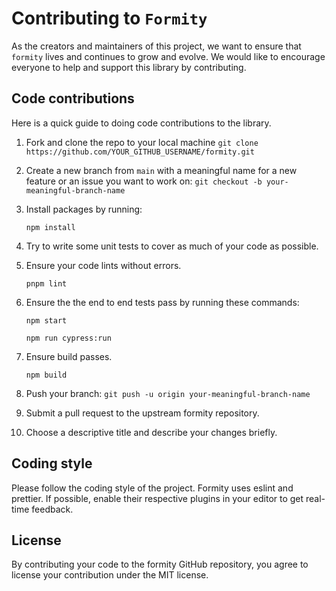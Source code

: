 # Contributing to `Formity`

As the creators and maintainers of this project, we want to ensure that `formity` lives and continues to grow and evolve. We would like to encourage everyone to help and support this library by contributing.

## Code contributions

Here is a quick guide to doing code contributions to the library.

1. Fork and clone the repo to your local machine `git clone https://github.com/YOUR_GITHUB_USERNAME/formity.git`

2. Create a new branch from `main` with a meaningful name for a new feature or an issue you want to work on: `git checkout -b your-meaningful-branch-name`

3. Install packages by running:

   ```shellscript
   npm install
   ```

4. Try to write some unit tests to cover as much of your code as possible.

5. Ensure your code lints without errors.

   ```shellscript
   pnpm lint
   ```

6. Ensure the the end to end tests pass by running these commands:

   ```shellscript
   npm start
   ```

   ```shellscript
   npm run cypress:run
   ```

7. Ensure build passes.

   ```shellscript
   npm build
   ```

8. Push your branch: `git push -u origin your-meaningful-branch-name`

9. Submit a pull request to the upstream formity repository.

10. Choose a descriptive title and describe your changes briefly.

## Coding style

Please follow the coding style of the project. Formity uses eslint and prettier. If possible, enable their respective plugins in your editor to get real-time feedback.

## License

By contributing your code to the formity GitHub repository, you agree to license your contribution under the MIT license.

